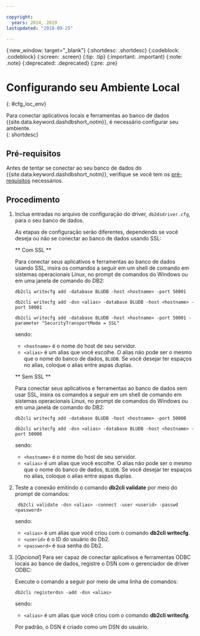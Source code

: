 ```yaml
---

copyright:
  years: 2014, 2019
lastupdated: "2018-09-25"

---
```


<!-- Attribute definitions --> 
{:new_window: target="_blank"}
{:shortdesc: .shortdesc}
{:codeblock: .codeblock}
{:screen: .screen}
{:tip: .tip}
{:important: .important}
{:note: .note}
{:deprecated: .deprecated}
{:pre: .pre}

# Configurando seu Ambiente Local
{: #cfg_loc_env}

Para conectar aplicativos locais e ferramentas ao banco de dados {{site.data.keyword.dashdbshort_notm}}, é necessário configurar seu ambiente.  
{: shortdesc}

## Pré-requisitos

Antes de tentar se conectar ao seu banco de dados do {{site.data.keyword.dashdbshort_notm}}, verifique se você tem os [pré-requisitos](connecting.html#prereqs) necessários.

<!-- 1. Install the Db2 driver package for your operating system.

   - [Installing on Windows](install_win.html)
   - [Installing on Linux or PowerLinux](install_linux.html)
   - [Installing on Mac OS X](install_mac.html)
2. Decide whether or not you will be using Secure Sockets Layer (SSL) to connect to your database.
3. Collect database details and connect credentials, including the host name of your server, and your database user ID and password. -->

## Procedimento

1. Inclua entradas no arquivo de configuração do driver, `db2dsdriver.cfg`, para o seu banco de dados.

   As etapas de configuração serão diferentes, dependendo se você deseja ou não se conectar ao banco de dados usando SSL:

   ** Com SSL **

   Para conectar seus aplicativos e ferramentas ao banco de dados usando SSL, insira os comandos a seguir em um shell de comando em sistemas operacionais Linux, no prompt de comandos do Windows ou em uma janela de comando do DB2: 

   ` db2cli writecfg add -database BLUDB -host <hostname> -port 50001 `

   ` db2cli writecfg add -dsn <alias> -database BLUDB -host <hostname> -port 50001 `

   ` db2cli writecfg add -database BLUDB -host <hostname> -port 50001 -parameter "SecurityTransportMode = SSL" `

    sendo:

   - `<hostname>` é o nome do host de seu servidor.
   - `<alias>`  é um alias que você escolhe. O alias não pode ser o mesmo que o nome do banco de dados, `BLUDB`. Se você desejar ter espaços no alias, coloque o alias entre aspas duplas.

   ** Sem SSL **

   Para conectar seus aplicativos e ferramentas ao banco de dados sem usar SSL, insira os comandos a seguir em um shell de comando em sistemas operacionais Linux, no prompt de comandos do Windows ou em uma janela de comando do DB2: 

   ` db2cli writecfg add -database BLUDB -host <hostname> -port 50000 `

   ` db2cli writecfg add -dsn <alias> -database BLUDB -host <hostname> -port 50000 `

    sendo:

   - `<hostname>` é o nome do host de seu servidor.
   - `<alias>`  é um alias que você escolhe. O alias não pode ser o mesmo que o nome do banco de dados, `BLUDB`. Se você desejar ter espaços no alias, coloque o alias entre aspas duplas.

2. Teste a conexão emitindo o comando **db2cli validate** por meio do prompt de comandos:

   ` db2cli validate -dsn <alias> -connect -user <userid> -passwd <password>`

   sendo: 
   
   - `<alias>` é um alias que você criou com o comando **db2cli writecfg**.
   - `<userid>`  é o ID do usuário do Db2.
   - `<password>`  é sua senha do Db2.

3. [*Opcional*] Para ser capaz de conectar aplicativos e ferramentas ODBC locais ao banco de dados, registre o DSN com o gerenciador de driver ODBC:
 
   Execute o comando a seguir por meio de uma linha de comandos: 

   `db2cli registerdsn -add -dsn <alias>`

   sendo: 

   - `<alias>` é um alias que você criou com o comando **db2cli writecfg**.

   Por padrão, o DSN é criado como um DSN do usuário.

